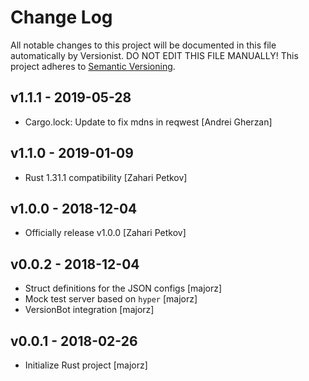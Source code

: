 # Change Log

All notable changes to this project will be documented in this file
automatically by Versionist. DO NOT EDIT THIS FILE MANUALLY!
This project adheres to [Semantic Versioning](http://semver.org/).

## v1.1.1 - 2019-05-28

* Cargo.lock: Update to fix mdns in reqwest [Andrei Gherzan]

## v1.1.0 - 2019-01-09

* Rust 1.31.1 compatibility [Zahari Petkov]

## v1.0.0 - 2018-12-04

* Officially release v1.0.0 [Zahari Petkov]

## v0.0.2 - 2018-12-04

* Struct definitions for the JSON configs [majorz]
* Mock test server based on `hyper` [majorz]
* VersionBot integration [majorz]

## v0.0.1 - 2018-02-26

* Initialize Rust project [majorz]
